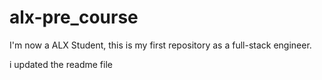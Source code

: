 # alx-pre_course
I'm now a ALX Student, this is my first repository as a full-stack engineer.

i updated the readme file

